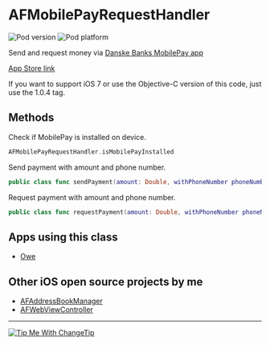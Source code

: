 AFMobilePayRequestHandler
=======================

![Pod version](http://img.shields.io/cocoapods/v/AFMobilePayRequestHandler.svg?style=flat)
![Pod platform](http://img.shields.io/cocoapods/p/AFMobilePayRequestHandler.svg?style=flat)

Send and request money via [Danske Banks MobilePay app](http://www.danskebank.dk/da-dk/privat/selvbetjening/produkter/pages/mobilepay.aspx)

[App Store link](https://itunes.apple.com/dk/app/mobilepay-by-danske-bank/id624499138?at=10lHcz)

If you want to support iOS 7 or use the Objective-C version of this code, just use the 1.0.4 tag.

## Methods

Check if MobilePay is installed on device.

```swift
AFMobilePayRequestHandler.isMobilePayInstalled
```

Send payment with amount and phone number.

```swift
public class func sendPayment(amount: Double, withPhoneNumber phoneNumber: String)
```

Request payment with amount and phone number.

```swift
public class func requestPayment(amount: Double, withPhoneNumber phoneNumber: String)
```

## Apps using this class

- [Owe](https://itunes.apple.com/dk/app/owe/id819490019?mt=8&at=10lHcz)


## Other iOS open source projects by me

- [AFAddressBookManager](https://github.com/Fogh/AFAddressBookManager)
- [AFWebViewController](https://github.com/Fogh/AFWebViewController)


---

<a href="http://Fogh.tip.me">
  <img
    alt="Tip Me With ChangeTip"
    src="https://cdn.changetip.com/img/logos/tipme_square.png?1"/>
</a>
